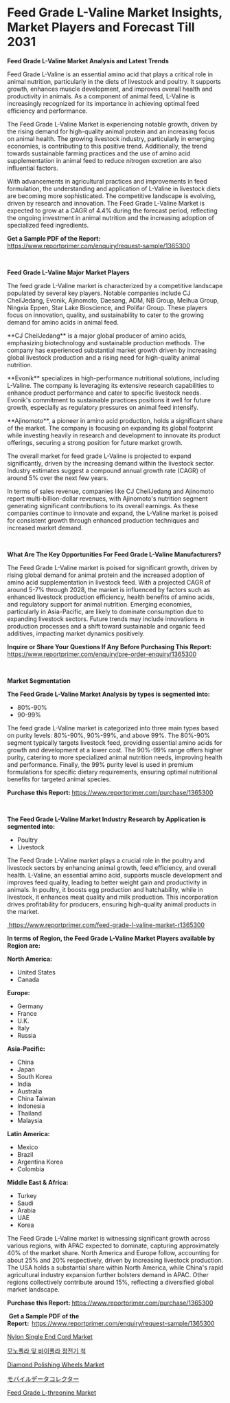 <p><h1>Feed Grade L-Valine Market Insights, Market Players and Forecast Till 2031</h1></p><p><strong>Feed Grade L-Valine Market Analysis and Latest Trends</strong></p>
<p><p>Feed Grade L-Valine is an essential amino acid that plays a critical role in animal nutrition, particularly in the diets of livestock and poultry. It supports growth, enhances muscle development, and improves overall health and productivity in animals. As a component of animal feed, L-Valine is increasingly recognized for its importance in achieving optimal feed efficiency and performance.</p><p>The Feed Grade L-Valine Market is experiencing notable growth, driven by the rising demand for high-quality animal protein and an increasing focus on animal health. The growing livestock industry, particularly in emerging economies, is contributing to this positive trend. Additionally, the trend towards sustainable farming practices and the use of amino acid supplementation in animal feed to reduce nitrogen excretion are also influential factors.</p><p>With advancements in agricultural practices and improvements in feed formulation, the understanding and application of L-Valine in livestock diets are becoming more sophisticated. The competitive landscape is evolving, driven by research and innovation. The Feed Grade L-Valine Market is expected to grow at a CAGR of 4.4% during the forecast period, reflecting the ongoing investment in animal nutrition and the increasing adoption of specialized feed ingredients.</p></p>
<p><strong>Get a Sample PDF of the Report:&nbsp;</strong> <a href="https://www.reportprimer.com/enquiry/request-sample/1365300">https://www.reportprimer.com/enquiry/request-sample/1365300</a></p>
<p>&nbsp;</p>
<p><strong>Feed Grade L-Valine Major Market Players</strong></p>
<p><p>The feed grade L-Valine market is characterized by a competitive landscape populated by several key players. Notable companies include CJ CheilJedang, Evonik, Ajinomoto, Daesang, ADM, NB Group, Meihua Group, Ningxia Eppen, Star Lake Bioscience, and Polifar Group. These players focus on innovation, quality, and sustainability to cater to the growing demand for amino acids in animal feed.</p><p>**CJ CheilJedang** is a major global producer of amino acids, emphasizing biotechnology and sustainable production methods. The company has experienced substantial market growth driven by increasing global livestock production and a rising need for high-quality animal nutrition. </p><p>**Evonik** specializes in high-performance nutritional solutions, including L-Valine. The company is leveraging its extensive research capabilities to enhance product performance and cater to specific livestock needs. Evonik's commitment to sustainable practices positions it well for future growth, especially as regulatory pressures on animal feed intensify.</p><p>**Ajinomoto**, a pioneer in amino acid production, holds a significant share of the market. The company is focusing on expanding its global footprint while investing heavily in research and development to innovate its product offerings, securing a strong position for future market growth.</p><p>The overall market for feed grade L-Valine is projected to expand significantly, driven by the increasing demand within the livestock sector. Industry estimates suggest a compound annual growth rate (CAGR) of around 5% over the next few years. </p><p>In terms of sales revenue, companies like CJ CheilJedang and Ajinomoto report multi-billion-dollar revenues, with Ajinomoto's nutrition segment generating significant contributions to its overall earnings. As these companies continue to innovate and expand, the L-Valine market is poised for consistent growth through enhanced production techniques and increased market demand.</p></p>
<p>&nbsp;</p>
<p><strong>What Are The Key Opportunities For Feed Grade L-Valine Manufacturers?</strong></p>
<p><p>The Feed Grade L-Valine market is poised for significant growth, driven by rising global demand for animal protein and the increased adoption of amino acid supplementation in livestock feed. With a projected CAGR of around 5-7% through 2028, the market is influenced by factors such as enhanced livestock production efficiency, health benefits of amino acids, and regulatory support for animal nutrition. Emerging economies, particularly in Asia-Pacific, are likely to dominate consumption due to expanding livestock sectors. Future trends may include innovations in production processes and a shift toward sustainable and organic feed additives, impacting market dynamics positively.</p></p>
<p><strong>Inquire or Share Your Questions If Any Before Purchasing This Report:</strong> <a href="https://www.reportprimer.com/enquiry/pre-order-enquiry/1365300">https://www.reportprimer.com/enquiry/pre-order-enquiry/1365300</a></p>
<p>&nbsp;</p>
<p><strong>Market Segmentation</strong></p>
<p><strong>The Feed Grade L-Valine Market Analysis by types is segmented into:</strong></p>
<p><ul><li>80%-90%</li><li>90-99%</li></ul></p>
<p><p>The feed grade L-Valine market is categorized into three main types based on purity levels: 80%-90%, 90%-99%, and above 99%. The 80%-90% segment typically targets livestock feed, providing essential amino acids for growth and development at a lower cost. The 90%-99% range offers higher purity, catering to more specialized animal nutrition needs, improving health and performance. Finally, the 99% purity level is used in premium formulations for specific dietary requirements, ensuring optimal nutritional benefits for targeted animal species.</p></p>
<p><strong>Purchase this Report:&nbsp;</strong><a href="https://www.reportprimer.com/purchase/1365300">https://www.reportprimer.com/purchase/1365300</a></p>
<p>&nbsp;</p>
<p><strong>The Feed Grade L-Valine Market Industry Research by Application is segmented into:</strong></p>
<p><ul><li>Poultry</li><li>Livestock</li></ul></p>
<p><p>The Feed Grade L-Valine market plays a crucial role in the poultry and livestock sectors by enhancing animal growth, feed efficiency, and overall health. L-Valine, an essential amino acid, supports muscle development and improves feed quality, leading to better weight gain and productivity in animals. In poultry, it boosts egg production and hatchability, while in livestock, it enhances meat quality and milk production. This incorporation drives profitability for producers, ensuring high-quality animal products in the market.</p></p>
<p><a href="https://www.reportprimer.com/feed-grade-l-valine-market-r1365300">&nbsp;https://www.reportprimer.com/feed-grade-l-valine-market-r1365300</a></p>
<p><strong>In terms of Region, the Feed Grade L-Valine Market Players available by Region are:</strong></p>
<p>
    <p> <strong> North America: </strong>
        <ul>
            <li>United States</li>
            <li>Canada</li>
        </ul>
        </p> 
    <p> <strong> Europe: </strong>
        <ul>
            <li>Germany</li>
            <li>France</li>
            <li>U.K.</li>
            <li>Italy</li>
            <li>Russia</li>
        </ul>
        </p> 
    <p> <strong> Asia-Pacific: </strong>
        <ul>
            <li>China</li>
            <li>Japan</li>
            <li>South Korea</li>
            <li>India</li>
            <li>Australia</li>
            <li>China Taiwan</li>
            <li>Indonesia</li>
            <li>Thailand</li>
            <li>Malaysia</li>
        </ul>
        </p> 
    <p> <strong> Latin America: </strong>
        <ul>
            <li>Mexico</li>
            <li>Brazil</li>
            <li>Argentina Korea</li>
            <li>Colombia</li>
        </ul>
        </p> 
    <p> <strong> Middle East & Africa: </strong>
        <ul>
            <li>Turkey</li>
            <li>Saudi</li>
            <li>Arabia</li>
            <li>UAE</li>
            <li>Korea</li>
        </ul>
    </p>
    </p>
<p><p>The Feed Grade L-Valine market is witnessing significant growth across various regions, with APAC expected to dominate, capturing approximately 40% of the market share. North America and Europe follow, accounting for about 25% and 20% respectively, driven by increasing livestock production. The USA holds a substantial share within North America, while China's rapid agricultural industry expansion further bolsters demand in APAC. Other regions collectively contribute around 15%, reflecting a diversified global market landscape.</p></p>
<p><strong>Purchase this Report: </strong><a href="https://www.reportprimer.com/purchase/1365300">https://www.reportprimer.com/purchase/1365300</a></p>
<p>&nbsp;<strong>Get a Sample PDF of the Report:&nbsp;&nbsp;</strong><a href="https://www.reportprimer.com/enquiry/request-sample/1365300">https://www.reportprimer.com/enquiry/request-sample/1365300</a></p>
<p><strong></strong></p>
<p><p><a href="https://issuu.com/reportprime-2/docs/nylon-single-end-cord-market-size-2_e57be5c1fc1d6a">Nylon Single End Cord Market</a></p><p><a href="https://medium.com/@mistybarton1943/%EB%8B%A4%EC%9D%8C-%EB%AC%B8%EC%9E%A5%EC%9D%84-%ED%95%9C%EA%B5%AD%EC%96%B4%EB%A1%9C-%EB%B2%88%EC%97%AD%ED%95%98%EA%B2%A0%EC%8A%B5%EB%8B%88%EB%8B%A4-%EC%A7%80%EC%97%AD%EB%93%A4%EC%9D%80-%EB%8B%A8%EA%B7%B9-%EB%B0%8F-%EC%96%91%EA%B7%B9-%EC%A0%84%EC%9E%90%EA%B8%B0%EC%B2%99-%EC%8B%9C%EC%9E%A5%EC%97%90-%EC%96%B4%EB%96%BB%EA%B2%8C-%EC%A0%81%EC%9D%91%ED%95%98%EA%B3%A0-%EC%9E%88%EC%8A%B5%EB%8B%88%EA%B9%8C-dca2710b6d0b">모노폴라 및 바이폴라 정전기 척</a></p><p><a href="https://www.linkedin.com/pulse/global-diamond-polishing-wheels-market-size-share-analysis-zwjpc?trackingId=a8gz3lSvSX6iEdwcGCaQpw%3D%3D">Diamond Polishing Wheels Market</a></p><p><a href="https://medium.com/@lylabrown2022/%E3%83%A2%E3%83%90%E3%82%A4%E3%83%AB%E3%83%87%E3%83%BC%E3%82%BF%E5%8F%8E%E9%9B%86%E5%B8%82%E5%A0%B4%E3%81%AE%E3%83%88%E3%83%AC%E3%83%B3%E3%83%89-%E5%B8%82%E5%A0%B4%E3%82%BB%E3%82%B0%E3%83%A1%E3%83%B3%E3%83%86%E3%83%BC%E3%82%B7%E3%83%A7%E3%83%B3%E3%81%AE%E8%A9%B3%E7%B4%B0%E3%81%AA%E7%A0%94%E7%A9%B6%E3%81%A8%E6%96%B0%E8%88%88%E3%83%88%E3%83%AC%E3%83%B3%E3%83%89%E3%81%AE%E9%87%8D%E8%A6%81%E6%80%A7%E3%81%AE%E5%88%86%E6%9E%90-85040981dde5?postPublishedType=repub">モバイルデータコレクター</a></p><p><a href="https://github.com/RogerBennett414/Market-Research-Report-List-1/blob/main/feed-grade-l-threonine-market.md">Feed Grade L-threonine Market</a></p></p>